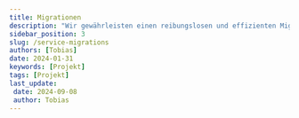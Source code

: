 ```yaml
---
title: Migrationen
description: "Wir gewährleisten einen reibungslosen und effizienten Migrationsprozess mit minimaler Störung Ihres Geschäftsbetriebs. Unsere Expertise umfasst eine breite Palette von Microsoft-Produkten, die es Ihnen ermöglichen, die vollen Möglichkeiten der Cloud zu nutzen, während Sie die Datenintegrität und Sicherheit aufrechterhalten."
sidebar_position: 3
slug: /service-migrations
authors: [Tobias]
date: 2024-01-31
keywords: [Projekt]
tags: [Projekt]
last_update: 
 date: 2024-09-08
 author: Tobias
---
```

